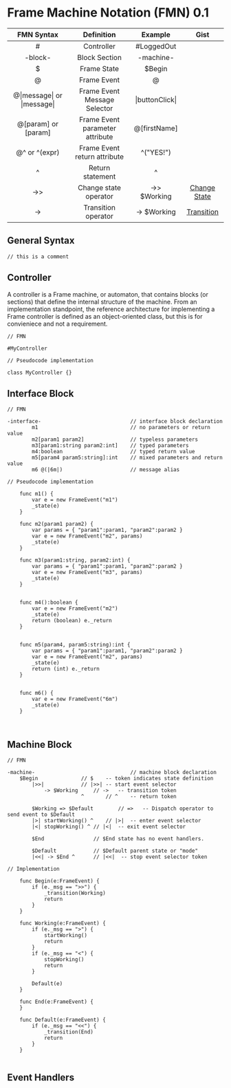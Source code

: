 
# Frame Machine Notation (FMN) 0.1


FMN Syntax | Definition | Example | Gist
:---: | :---: | :---: | :---:
<span>#</span> | Controller | #LoggedOut |
-block- | Block Section | -machine- |
$ | Frame State | $Begin | 
@ | Frame Event | @ | 
@&#124;message&#124; or &#124;message&#124; | Frame Event Message Selector | &#124;buttonClick&#124;
@[param] or [param] | Frame Event parameter attribute | @[firstName] |
@^ or ^(expr) | Frame Event return attribute | ^("YES!") | 
^ | Return statement | ^ |
->> | Change state operator | ->> $Working | [Change State](https://gist.github.com/frame-lang/ebec407ea6956e1d9dd7d0c3aa6a0df1)
-> | Transition operator | -> $Working | [Transition](https://gist.github.com/frame-lang/47cb1e87715c38861a5b0ebbda5e3bce)

## General Syntax

```
// this is a comment
```

## Controller

A controller is a Frame machine, or automaton, that contains blocks (or sections) that define the internal structure of the machine.  From an implementation standpoint, the reference architecture for implementing a Frame controller is defined as an object-oriented class, but this is for convieniece and not a requirement.

```
// FMN

#MyController

// Pseudocode implementation

class MyController {}
```

## Interface Block

```
// FMN

-interface-                             // interface block declaration
        m1                              // no parameters or return value
        m2[param1 param2]               // typeless parameters
        m3[param1:string param2:int]    // typed parameters
        m4:boolean                      // typed return value
        m5[param4 param5:string]:int    // mixed parameters and return value
        m6 @(|6m|)                      // message alias
        
// Pseudocode implementation

	func m1() { 
		var e = new FrameEvent("m1")
		_state(e) 
	}
  
	func m2(param1 param2) { 
		var params = { "param1":param1, "param2":param2 }
		var e = new FrameEvent("m2", params)
		_state(e) 
	}
  
	func m3(param1:string, param2:int) { 
		var params = { "param1":param1, "param2":param2 }
		var e = new FrameEvent("m3", params)
		_state(e) 
	}

  
	func m4():boolean { 
		var e = new FrameEvent("m2")
		_state(e) 
		return (boolean) e._return
	}

  
	func m5(param4, param5:string):int { 
		var params = { "param1":param1, "param2":param2 }
		var e = new FrameEvent("m2", params)
		_state(e) 
		return (int) e._return
	}

  
	func m6() { 
		var e = new FrameEvent("6m")
		_state(e) 
	}

  
```

## Machine Block

```
// FMN

-machine-                             	// machine block declaration
	$Begin 				// $    -- token indicates state definition
		|>>| 			// |>>| -- start event selector
			-> $Working 	// ->   -- transition token
                        ^		// ^    -- return token
                
        $Working => $Default 		// =>   -- Dispatch operator to send event to $Default
		|>| startWorking() ^	// |>| 	-- enter event selector
		|<| stopWorking() ^	// |<|  -- exit event selector
             
        $End				// $End state has no event handlers. 
                
        $Default			// $Default parent state or "mode"
		|<<| -> $End ^		// |<<|  -- stop event selector token

// Implementation
 
	func Begin(e:FrameEvent) {
		if (e._msg == ">>") {
		    _transition(Working)
		    return
		}
	}
    
	func Working(e:FrameEvent) {
		if (e._msg == ">") {
		    startWorking()
		    return
		}
		if (e._msg == "<") {
		    stopWorking()
		    return
		}

		Default(e)
	}  

	func End(e:FrameEvent) {
	}  

	func Default(e:FrameEvent) {
		if (e._msg == "<<") {
		    _transition(End)
		    return
		}	
	}  


```

## Event Handlers

